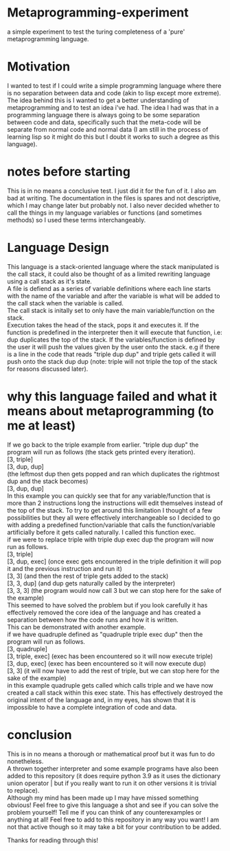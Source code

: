 # Metaprogramming-experiment
a simple experiment to test the turing completeness of a 'pure' metaprogramming language.

# Motivation
I wanted to test if I could write a simple programming language
where there is no separation between data and code (akin to lisp except more extreme).
The idea behind this is I wanted to get a better understanding of metaprogramming and to test an idea i've had.
The idea I had was that in a programming language there is always going to be some separation between code and data, specifically such that the meta-code will be separate from normal code and normal data (I am still in the process of learning lisp so it might do this but I doubt it works to such a degree as this language). 

# notes before starting
This is in no means a conclusive test. I just did it for the fun of it. I also am bad at writing. The documentation in the files is spares and not descriptive, which I may change later but probably not. I also never decided whether to call the things in my language variables or functions (and sometimes methods) so I used these terms interchangeably. 

# Language Design
This language is a stack-oriented language where the stack manipulated is the call stack, it could also be thought of as a limited rewriting language using a call stack as it's state.                            
A file is defiend as a series of variable definitions where each line starts with the name of the variable and after the variable is what will be added to the call stack when the variable is called.                         
The call stack is initally set to only have the main variable/function on the stack.                      
Execution takes the head of the stack, pops it and executes it. If the function is predefined in the interpreter then it will execute that function, i.e: dup duplicates the top of the stack. If the variables/function is defined by the user it will push the values given by the user onto the stack. e.g if there is a line in the code that reads "triple dup dup" and triple gets called it will push onto the stack dup dup (note: triple will not triple the top of the stack for reasons discussed later). 

# why this language failed and what it means about metaprogramming (to me at least)
If we go back to the triple example from earlier. "triple dup dup" the program will run as follows (the stack gets printed every iteration).                       
\[3, triple]                   
\[3, dup, dup]           
(the leftmost dup then gets popped and ran which duplicates the rightmost dup and the stack becomes)                
\[3, dup, dup]                   
In this example you can quickly see that for any variable/function that is more than 2 instructions long the instructions will edit themselves instead of the top of the stack. To try to get around this limitation I thought of a few possibilities but they all were effectively interchangeable so I decided to go with adding a predefined function/variable that calls the function/variable artificially before it gets called naturally. I called this function exec.                    
if we were to replace triple with triple dup exec dup the program will now run as follows.                           
\[3, triple]                                         
\[3, dup, exec] (once exec gets encountered in the triple definition it will pop it and the previous instruction and run it)                                    
\[3, 3] (and then the rest of triple gets added to the stack)                   
\[3, 3, dup] (and dup gets naturally called by the interpreter)                  
\[3, 3, 3] (the program would now call 3 but we can stop here for the sake of the example)                      
This seemed to have solved the problem but if you look carefully it has effectively removed the core idea of the language and has created a separation between how the code runs and how it is written.                
This can be demonstrated with another example.                  
if we have quadruple defined as "quadruple triple exec dup" then the program will run as follows.                         
\[3, quadruple]                                            
\[3, triple, exec] (exec has been encountered so it will now execute triple)                                   
\[3, dup, exec] (exec has been encountered so it will now execute dup)                                           
\[3, 3] (it will now have to add the rest of triple, but we can stop here for the sake of the example)                                    
in this example quadruple gets called which calls triple and we have now created a call stack within this exec state. This has effectively destroyed the original intent of the language and, in my eyes, has shown that it is impossible to have a complete integration of code and data.                               

# conclusion
This is in no means a thorough or mathematical proof but it was fun to do nonetheless.                    
A thrown together interpreter and some example programs have also been added to this repository (it does require python 3.9 as it uses the dictionary union operator | but if you really want to run it on other versions it is trivial to replace).                 
Although my mind has been made up I may have missed something obvious! Feel free to give this language a shot and see if you can solve the problem yourself! Tell me if you can think of any counterexamples or anything at all! Feel free to add to this repository in any way you want! I am not that active though so it may take a bit for your contribution to be added.                       
                           
Thanks for reading through this!
